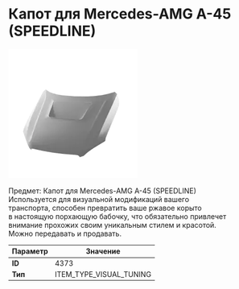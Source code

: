 # Капот для Mercedes-AMG A-45 (SPEEDLINE)

![Item Image](../img/4373.webp?raw=true)

Предмет: Капот для Mercedes-AMG A-45 (SPEEDLINE)<br>Используется для визуальной модификаций вашего<br>транспорта, способен превратить ваше ржавое корыто<br>в настоящую порхающую бабочку, что обязательно привлечет<br>внимание прохожих своим уникальным стилем и красотой.<br>Можно передавать и продавать.


| Параметр | Значение |
|----------|----------|
| **ID** | 4373 |
| **Тип** | ITEM_TYPE_VISUAL_TUNING |

